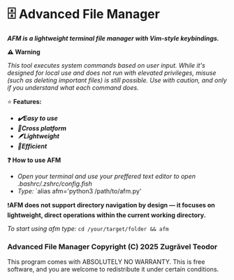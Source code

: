 # 🗄️ Advanced File Manager
***AFM is a lightweight terminal file manager with Vim-style keybindings.***

**⚠️ Warning**

*This tool executes system commands based on user input. While it's designed for local use and does not run with elevated privileges, misuse (such as deleting important files) is still possible. Use with caution, and only if you understand what each command does.*

⭐ **Features:**
- ***✔️Easy to use***
- ***🐧Cross platform***
- ***🪶Lightweight***
- ***📂Efficient***

**❓ How to use AFM**

- *Open your terminal and use your preffered text editor to open .bashrc/.zshrc/config.fish*
- *Type:* `alias afm='python3 /path/to/afm.py'

❗**AFM does not support directory navigation by design — it focuses on lightweight, direct operations within the current working directory.**

*To start using afm type:* 
`cd /your/target/folder && afm`


### Advanced File Manager  Copyright (C) 2025  Zugrăvel Teodor
This program comes with ABSOLUTELY NO WARRANTY.
This is free software, and you are welcome to redistribute it under certain conditions.
